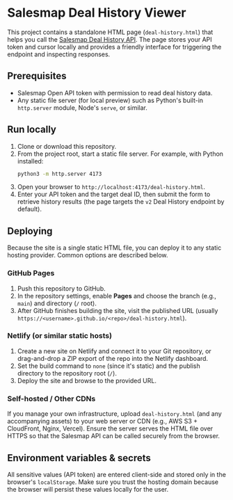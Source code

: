 # Salesmap Deal History Viewer

This project contains a standalone HTML page (`deal-history.html`) that helps you call the [Salesmap Deal History API](https://docs.salesmap.kr/developers/api-reference/deal/history). The page stores your API token and cursor locally and provides a friendly interface for triggering the endpoint and inspecting responses.

## Prerequisites

- Salesmap Open API token with permission to read deal history data.
- Any static file server (for local preview) such as Python's built-in `http.server` module, Node's `serve`, or similar.

## Run locally

1. Clone or download this repository.
2. From the project root, start a static file server. For example, with Python installed:
   ```bash
   python3 -m http.server 4173
   ```
3. Open your browser to `http://localhost:4173/deal-history.html`.
4. Enter your API token and the target deal ID, then submit the form to retrieve history results (the page targets the `v2` Deal History endpoint by default).

## Deploying

Because the site is a single static HTML file, you can deploy it to any static hosting provider. Common options are described below.

### GitHub Pages

1. Push this repository to GitHub.
2. In the repository settings, enable **Pages** and choose the branch (e.g., `main`) and directory (`/` root).
3. After GitHub finishes building the site, visit the published URL (usually `https://<username>.github.io/<repo>/deal-history.html`).

### Netlify (or similar static hosts)

1. Create a new site on Netlify and connect it to your Git repository, or drag-and-drop a ZIP export of the repo into the Netlify dashboard.
2. Set the build command to `none` (since it's static) and the publish directory to the repository root (`/`).
3. Deploy the site and browse to the provided URL.

### Self-hosted / Other CDNs

If you manage your own infrastructure, upload `deal-history.html` (and any accompanying assets) to your web server or CDN (e.g., AWS S3 + CloudFront, Nginx, Vercel). Ensure the server serves the HTML file over HTTPS so that the Salesmap API can be called securely from the browser.

## Environment variables & secrets

All sensitive values (API token) are entered client-side and stored only in the browser's `localStorage`. Make sure you trust the hosting domain because the browser will persist these values locally for the user.

